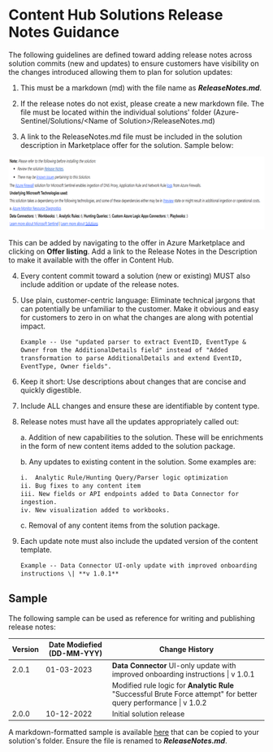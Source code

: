 # Content Hub Solutions Release Notes Guidance

The following guidelines are defined toward adding release notes across solution commits (new and updates) to ensure customers have visibility on the changes introduced allowing them to plan for solution updates:

1.  This must be a markdown (md) with the file name as ***ReleaseNotes.md***.

2.  If the release notes do not exist, please create a new markdown file. The file must be located within the individual solutions' folder (Azure-Sentinel/Solutions/\<Name of Solution\>/ReleaseNotes.md)

3.  A link to the ReleaseNotes.md file must be included in the solution description in Marketplace offer for the solution. Sample below:

![Azure Marketplace listing description](https://github.com/Azure/Azure-Sentinel/blob/master/Solutions/Images/ReleaseNotes_OfferListing.png)

This can be added by navigating to the offer in Azure Marketplace and clicking on **Offer listing**. Add a link to the Release Notes in the Description to make it available with the offer in Content Hub.

4.  Every content commit toward a solution (new or existing) MUST also include addition or update of the release notes.

5.  Use plain, customer-centric language: Eliminate technical jargons that can potentially be unfamiliar to the customer. Make it obvious and easy for customers to zero in on what the changes are along with potential impact.

        Example -- Use "updated parser to extract EventID, EventType & Owner from the AdditionalDetails field" instead of "Added transformation to parse AdditionalDetails and extend EventID, EventType, Owner fields".

6.  Keep it short: Use descriptions about changes that are concise and quickly digestible.

7.  Include ALL changes and ensure these are identifiable by content type.

8.  Release notes must have all the updates appropriately called out:

    a.  Addition of new capabilities to the solution. These will be enrichments in the form of new content items added to the solution package.

    b.  Any updates to existing content in the solution. Some examples are:

        i.  Analytic Rule/Hunting Query/Parser logic optimization
        ii. Bug fixes to any content item
        iii. New fields or API endpoints added to Data Connector for ingestion.
        iv. New visualization added to workbooks.

    c.  Removal of any content items from the solution package.

9.  Each update note must also include the updated version of the content template.

        Example -- Data Connector UI-only update with improved onboarding instructions \| **v 1.0.1**
## Sample

The following sample can be used as reference for writing and publishing release notes:

| **Version** | **Date Modiefied (DD-MM-YYY)** | **Change History**                          |
|-------------|--------------------------------|---------------------------------------------|
| 2.0.1       | 01-03-2023                     | **Data Connector** UI-only update with improved onboarding instructions \| v 1.0.1
|             |                                | Modified rule logic for **Analytic Rule** \"Successful Brute Force attempt\" for better query performance \| v 1.0.2|
| 2.0.0       | 10-12-2022                     | Initial solution release |

A markdown-formatted sample is available [here](https://github.com/Azure/Azure-Sentinel/blob/master/Solutions/ReleaseNotesSample.md) that can be copied to your solution's folder. Ensure the file is renamed to ***ReleaseNotes.md***.
        